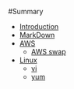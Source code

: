 #Summary

* [Introduction](README.md)
* [MarkDown](homework/markdown.md)
* [AWS]()
	* [AWS swap](homework/swap.md)
* [Linux]()
	* [vi](homework/vi.md)
	* [yum](homework/yum.md)
